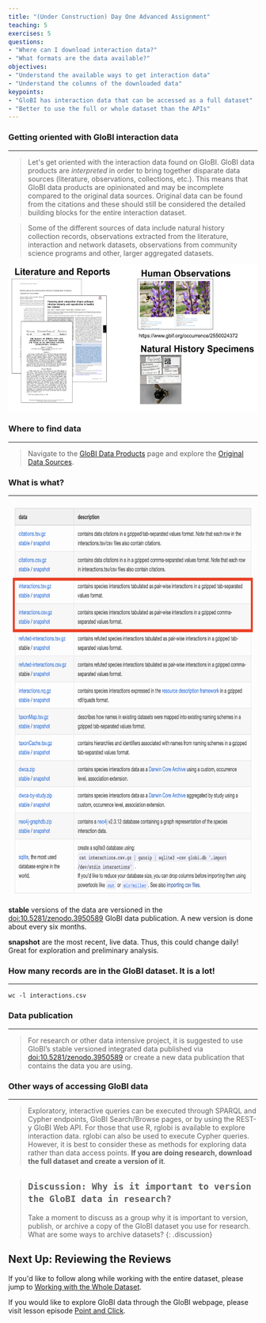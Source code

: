 ```yaml
---
title: "(Under Construction) Day One Advanced Assignment"
teaching: 5
exercises: 5
questions:
- "Where can I download interaction data?"
- "What formats are the data available?"
objectives:
- "Understand the available ways to get interaction data"
- "Understand the columns of the downloaded data"
keypoints:
- "GloBI has interaction data that can be accessed as a full dataset"
- "Better to use the full or whole dataset than the APIs"
---
```



### Getting oriented with GloBI interaction data
-----
> Let's get oriented with the interaction data found on GloBI. GloBI data products are *interpreted* in order to bring together disparate data sources (literature, observations, collections, etc.). This means that GloBI data products are opinionated and may be incomplete compared to the original data sources. Original data can be found from the citations and these should still be considered the detailed building blocks for the entire interaction dataset. 

> Some of the different sources of data include natural history collection records, observations extracted from the literature, interaction and network datasets, observations from community science programs and other, larger aggregated datasets.

<img src="https://github.com/globalbioticinteractions/interaction-data-workshop/blob/gh-pages/fig/data-sources.png?raw=true" height="300" align="middle" />

### Where to find data
-----
> Navigate to the [GloBI Data Products](https://www.globalbioticinteractions.org/data) page and explore the [Original Data Sources](https://globalbioticinteractions.org/sources).


### What is what?
-----

<img src="https://github.com/globalbioticinteractions/interaction-data-workshop/raw/gh-pages/fig/interaction-data.png" height="800" align="middle"  />

**stable** versions of the data are versioned in the [doi:10.5281/zenodo.3950589](https://zenodo.org/record/3950590) GloBI data publication. A new version is done about every six months.

**snapshot** are the most recent, live data. Thus, this could change daily! Great for exploration and preliminary analysis.

###  How many records are in the GloBI dataset. It is a lot!
-----

~~~
wc -l interactions.csv
~~~

### Data publication
----
> For research or other data intensive project, it is suggested to use GloBI’s stable versioned integrated data published via [doi:10.5281/zenodo.3950589](https://zenodo.org/record/3950590) or create a new data publication that contains the data you are using.


### Other ways of accessing GloBI data
-----
> Exploratory, interactive queries can be executed through SPARQL and Cypher endpoints, GloBI Search/Browse pages, or by using the REST-y GloBI Web API. For those that use R, rglobi is available to explore interaction data. rglobi can also be used to execute Cypher queries. However, it is best to consider these as methods for exploring data rather than data access points. **If you are doing research, download the full dataset and create a version of it**.

> ## `Discussion: Why is it important to version the GloBI data in research?`
> Take a moment to discuss as a group why it is important to version, publish, or archive a copy of the GloBI dataset you use for research. What are some ways to archive datasets?
{: .discussion}

## Next Up: Reviewing the Reviews

If you'd like to follow along while working with the entire dataset, please jump to [Working with the Whole Dataset](../03-ixodes-whole-dataset). 

If you would like to explore GloBI data through the GloBI webpage, please visit lesson episode [Point and Click](../04-ixodes-point-and-click).



